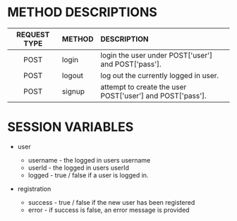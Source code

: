# METHOD DESCRIPTIONS
  | REQUEST TYPE | METHOD | DESCRIPTION|
  |:------------:|:-------|:-----------|
  | POST | login  | login the user under POST['user'] and POST['pass'].
  | POST | logout | log out the currently logged in user.
  | POST | signup | attempt to create the user POST['user'] and POST['pass'].

# SESSION VARIABLES
  * user
    * username  - the logged in users username
    * userId    - the logged in users userId
    * logged    - true / false if a user is logged in.

  * registration
    * success - true / false if the new user has been registered
    * error   - if success is false, an error message is provided
